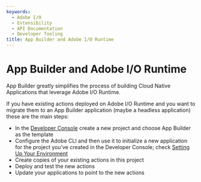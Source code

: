 ```yaml
---
keywords:
  - Adobe I/O
  - Extensibility
  - API Documentation
  - Developer Tooling
title: App Builder and Adobe I/O Runtime
---
```


# App Builder and Adobe I/O Runtime
 
App Builder greatly simplifies the process of building Cloud Native Applications that leverage Adobe I/O Runtime. 

If you have existing actions deployed on Adobe I/O Runtime and you want to migrate them to an App Builder application (maybe a headless application) these are the main steps:
* In the [Developer Console](/console) create a new project and choose App Builder as the template
* Configure the Adobe CLI and then use it to initialize a new application for the project you’ve created in the Developer Console; check [Setting Up Your Environment](../getting_started/index.md)
* Create copies of your existing actions in this project
* Deploy and test the new actions
* Update your applications to point to the new actions
 


